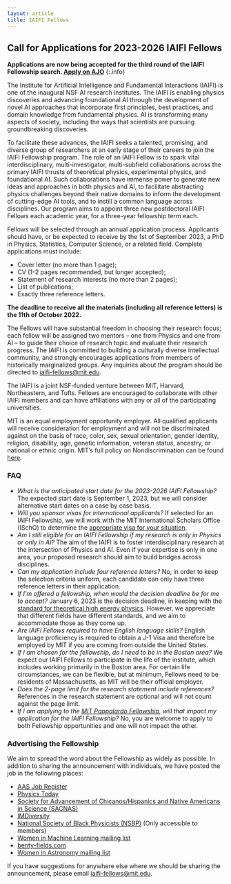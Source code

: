 ```yaml
---
layout: article
title: IAIFI Fellows
---
```



## Call for Applications for 2023-2026 IAIFI Fellows

**Applications are now being accepted for the third round of the IAIFI Fellowship search. [Apply on AJO](https://academicjobsonline.org/ajo/jobs/21988)**
{:.info}

The Institute for Artificial Intelligence and Fundamental Interactions (IAIFI) is one of the inaugural NSF AI research institutes. The IAIFI is enabling physics discoveries and advancing foundational AI through the development of novel AI approaches that incorporate first principles, best practices, and domain knowledge from fundamental physics. AI is transforming many aspects of society, including the ways that scientists are pursuing groundbreaking discoveries.

To facilitate these advances, the IAIFI seeks a talented, promising, and diverse group of researchers at an early stage of their careers to join the IAIFI Fellowship program. The role of an IAIFI Fellow is to spark vital interdisciplinary, multi-investigator, multi-subfield collaborations across the primary IAIFI thrusts of theoretical physics, experimental physics, and foundational AI. Such collaborations have immense power to generate new ideas and approaches in both physics and AI, to facilitate abstracting physics challenges beyond their native domains to inform the development of cutting-edge AI tools, and to instill a common language across disciplines. Our program aims to appoint three new postdoctoral IAIFI Fellows each academic year, for a three-year fellowship term each.

Fellows will be selected through an annual application process. Applicants should have, or be expected to receive by the 1st of September 2023, a PhD in Physics, Statistics, Computer Science, or a related field. Complete applications must include:

* Cover letter (no more than 1 page);
* CV (1-2 pages recommended, but longer accepted);
* Statement of research interests (no more than 2 pages);
* List of publications;
* Exactly three reference letters.

**The deadline to receive all the materials (including all reference letters) is the 11th of October 2022.**

The Fellows will have substantial freedom in choosing their research focus; each fellow will be assigned two mentors – one from Physics and one from AI – to guide their choice of research topic and evaluate their research progress. The IAIFI is committed to building a culturally diverse intellectual community, and strongly encourages applications from members of historically marginalized groups. Any inquiries about the program should be directed to iaifi-fellows@mit.edu.

The IAIFI is a joint NSF-funded venture between MIT, Harvard, Northeastern, and Tufts. Fellows are encouraged to collaborate with other IAIFI members and can have affiliations with any or all of the participating universities.

MIT is an equal employment opportunity employer. All qualified applicants will receive consideration for employment and will not be discriminated against on the basis of race, color, sex, sexual orientation, gender identity, religion, disability, age, genetic information, veteran status, ancestry, or national or ethnic origin. MIT’s full policy on Nondiscrimination can be found [here](https://policies.mit.edu/policies-procedures/90-relations-and-responsibilities-within-mit-community/92-nondiscrimination).

### FAQ

*  *What is the anticipated start date for the 2023-2026 IAIFI Fellowship?*  The expected start date is September 1, 2023, but we will consider alternative start dates on a case by case basis.
*  *Will you sponsor visas for international applicants?*  If selected for an IAIFI Fellowship, we will work with the MIT International Scholars Office (ISchO) to determine the [appropriate visa for your situation](http://web.mit.edu/scholars/administrators/sponsorshippolicy.html#visaspon).
*  *Am I still eligible for an IAIFI Fellowship if my research is only in Physics or only in AI?*  The aim of the IAIFI is to foster interdisciplinary research at the intersection of Physics and AI.  Even if your expertise is only in one area, your proposed research should aim to build bridges across disciplines.
*  *Can my application include four reference letters?*  No, in order to keep the selection criteria uniform, each candidate can only have three reference letters in their application.
*  *If I'm offered a fellowship, when would the decision deadline be for me to accept?* January 6, 2023 is the decision deadline, in keeping with the [standard for theoretical high energy physics](http://insti.physics.sunysb.edu/itp/postdoc-agreement.html). However, we appreciate that different fields have different standards, and we aim to accommodate those as they come up. 
*  *Are IAIFI Fellows required to have English language skills?* English language proficiency is required to obtain a J-1 Visa and therefore be employed by MIT if you are coming from outside the United States.
*  *If I am chosen for the fellowship, do I need to be in the Boston area?* We expect our IAIFI Fellows to participate in the life of the institute, which includes working primarily in the Boston area. For certain life circumstances, we can be flexible, but at minimum, Fellows need to be residents of Massachusetts, as MIT will be their official employer.
*  *Does the 2-page limit for the research statement include references?* References in the research statement are optional and will not count against the page limit. 
*  *If I am applying to the [MIT Pappalardo Fellowship](https://physics.mit.edu/research/pappalardo-fellowships-in-physics/competition/), will that impact my application for the IAIFI Fellowship?* No, you are welcome to apply to both Fellowship opportunities and one will not impact the other. 

### Advertising the Fellowship
We aim to spread the word about the Fellowship as widely as possible. In addition to sharing the announcement with individuals, we have posted the job in the following places:
*  [AAS Job Register](https://jobregister.aas.org/ad/60ea22fb)
*  [Physics Today](https://jobs.physicstoday.org/jobs/15247761/iaifi-fellow)
*  [Society for Advancement of Chicanos/Hispanics and Native Americans in Science (SACNAS)](https://careercenter.sacnas.org/job/iaifi-fellow/58147767/)
*  [IMDiversity](https://jobs.imdiversity.com/career/90826)
*  [National Society of Black Physicists (NSBP)](https://nsbp.org/networking/apply_now.aspx?view=1&id=669773) (Only accessible to members)
*  [Women in Machine Learning mailing list](https://groups.google.com/forum/#!forum/women-in-machine-learning)
*  [benty-fields.com](https://www.benty-fields.com/job_details?job_id=15745&page=1&app_order=&post_order=descending&search_term=)
*  [Women in Astronomy mailing list](aaswomen@lists.aas.org)

If you have suggestions for anywhere else where we should be sharing the announcement, please email [iaifi-fellows@mit.edu](mailto:iaifi-fellows@mit.edu).
 
<!---
### Call for Applications

[2021-2024 IAIFI Fellowship Program on AcademicJobsOnline](https://academicjobsonline.org/ajo/jobs/16695)
{:.info}

Of critical importance to the IAIFI vision is our IAIFI Fellows program, which aims to recruit and train the most talented, promising, and diverse group of researchers at an early stage of their careers. These Fellows will spark vital interdisciplinary, multi-investigator, multi-subfield collaborations. Such collaborations have immense power to generate new ideas and approaches, to facilitate abstracting physics challenges beyond their native domains, and to instill a common language across disciplines.  Our program aims to appoint three new postdoctoral IAIFI Fellows each academic year, for a three-year fellowship term each.

Fellows will be selected through an [annual application process](https://academicjobsonline.org/ajo/jobs/16695).  Applicants should have, or be expected to receive by the 1st of September 2021, a PhD in Physics, Statistics, Computer Science, or a related field.  Complete applications must include:

* Cover letter (no more than 1 page);
* CV (1-2 pages recommended, but longer accepted);
* Statement of research interests (no more than 2 pages);
* List of publications;
* Exactly three reference letters.
  
**The deadline to receive all the materials (including all reference letters) is the 20th of October 2020.**

  The Fellows will have substantial freedom in choosing their research focus; each fellow will be assigned two mentors – one from Physics and one from AI – to guide their choice of research topic and evaluate their research progress.  The IAIFI is committed to building a culturally diverse intellectual community, and strongly encourages applications from women and minorities.  Any inquiries about the program should be directed to <iaifi-fellows@mit.edu>.

The IAIFI is a joint NSF-funded venture between MIT, Harvard, Northeastern, and Tufts.  Fellows are encouraged to collaborate with other IAIFI members and can have affiliations with any or all of the participating universities.

### FAQ

*  *What is the anticipated start date for the 2021-2024 IAIFI Fellowship?*  The expected start date is September 1, 2021, but we will consider alternative start dates on a case by case basis.
*  *Will you sponsor visas for international applicants?*  If selected for an IAIFI Fellowship, we will work with the MIT International Scholars Office (ISchO) to determine the [appropriate visa for your situation](http://web.mit.edu/scholars/administrators/sponsorshippolicy.html#visaspon).
*  *Am I still eligible for an IAIFI Fellowship if my research is only in Physics or only in AI?*  The aim of the IAIFI is to foster interdisciplinary research at the intersection of Physics and AI.  Even if your expertise is only in one area, your proposed research should aim to build bridges across disciplines.
*  *Can my application include four reference letters?*  No, in order to keep the selection criteria uniform, each candidate can only have three reference letters in their application.

--->
